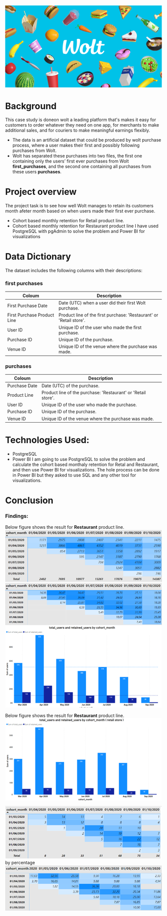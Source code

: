 ![Alt text](og_image_mall_web.jpg)
# Background
This case study is doneon wolt a leading platform that's makes it easy for customers to order whatever they need on one app, for merchants to make additional sales, and for couriers to make meaningful earnings flexibly.
- The data is an artificial dataset that could be produced by wolt purchase process, where a user makes their first and possibly following purchases from Wolt.  
- Wolt has separated these purchases into two files, the first one containing only the users’ first ever purchases from Wolt **first_purchases**, and the second one containing all purchases from these users **purchases**.

# Project overview
The project task is to see how well Wolt manages to retain its customers month afeter month based on when users made their first ever purchase.
- Cohort based monthly retention for Retail product line.
- Cohort based monthly retention for Restaurant product line
I have used PostgreSQL with pgAdmin to solve the problem and Power BI for visualizations

# Data Dictionary
The dataset includes the following columns with their descriptions:
### first purchases
| Coloum                        | Description                                            |
|-------------------------------|--------------------------------------------------------|
| First Purchase Date           | Date (UTC) when a user did their first Wolt purchase.  |
| First Purchase Product Line   | Product line of the first purchase: 'Restaurant' or 'Retail store'. |
| User ID                       | Unique ID of the user who made the first purchase.      |
| Purchase ID                   | Unique ID of the purchase.                              |
| Venue ID                      | Unique ID of the venue where the purchase was made.     |

### purchases

|  Coloum               | Description                                        |
|-----------------------|----------------------------------------------------|
| Purchase Date         | Date (UTC) of the purchase.                         |
| Product Line          | Product line of the purchase: 'Restaurant' or 'Retail store'. |
| User ID               | Unique ID of the user who made the purchase.         |
| Purchase ID           | Unique ID of the purchase.                           |
| Venue ID              | Unique ID of the venue where the purchase was made.  |

# Technologies Used:
- PostgreSQL
- Power BI
I am going to use PostgreSQL to solve the problem and calculate the cohort based monthaly retention for Retal and Restaurant, and then use Power BI for visualizations. 
The hole process can be done in Power BI but they asked to use SQL and any other tool for visualizations.

# Conclusion 
### Findings:
Below figure shows the result for **Restaurant** product line. 
![Alt text](image.png)
![Alt text](image-1.png)
![Alt text](image-2.png)

Below figure shows the result for **Restaurant** product line.
![Alt text](image-3.png)

![Alt text](image-4.png)
by percentage 
![Alt text](image-5.png)
